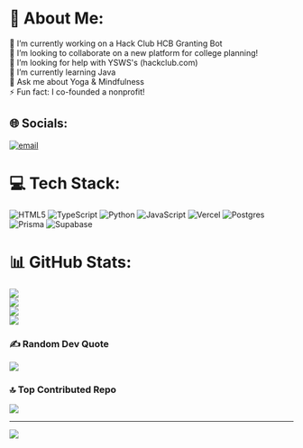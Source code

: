 # 💫 About Me:
🔭 I’m currently working on a Hack Club HCB Granting Bot<br>👯 I’m looking to collaborate on a new platform for college planning!<br>🤝 I’m looking for help with YSWS's (hackclub.com)<br>🌱 I’m currently learning Java<br>💬 Ask me about Yoga & Mindfulness<br>⚡ Fun fact: I co-founded a nonprofit!


## 🌐 Socials:
[![email](https://img.shields.io/badge/Email-D14836?logo=gmail&logoColor=white)](mailto:rushil@hackclub.com) 

# 💻 Tech Stack:
![HTML5](https://img.shields.io/badge/html5-%23E34F26.svg?style=for-the-badge&logo=html5&logoColor=white) ![TypeScript](https://img.shields.io/badge/typescript-%23007ACC.svg?style=for-the-badge&logo=typescript&logoColor=white) ![Python](https://img.shields.io/badge/python-3670A0?style=for-the-badge&logo=python&logoColor=ffdd54) ![JavaScript](https://img.shields.io/badge/javascript-%23323330.svg?style=for-the-badge&logo=javascript&logoColor=%23F7DF1E) ![Vercel](https://img.shields.io/badge/vercel-%23000000.svg?style=for-the-badge&logo=vercel&logoColor=white) ![Postgres](https://img.shields.io/badge/postgres-%23316192.svg?style=for-the-badge&logo=postgresql&logoColor=white) ![Prisma](https://img.shields.io/badge/Prisma-3982CE?style=for-the-badge&logo=Prisma&logoColor=white) ![Supabase](https://img.shields.io/badge/Supabase-3ECF8E?style=for-the-badge&logo=supabase&logoColor=white)
# 📊 GitHub Stats:
![](https://github-readme-stats.hackclub.dev/api/wakatime?username=99&api_domain=hackatime.hackclub.com&theme=radical&custom_title=Hackatime+Stats&layout=compact&cache_seconds=0&langs_count=8)<br/>
![](https://github-readme-stats.vercel.app/api?username=MntRushmore&theme=dracula&hide_border=false&include_all_commits=true&count_private=true)<br/>
![](https://nirzak-streak-stats.vercel.app/?user=MntRushmore&theme=dracula&hide_border=false)<br/>
![](https://github-readme-stats.vercel.app/api/top-langs/?username=MntRushmore&theme=dracula&hide_border=false&include_all_commits=true&count_private=true&layout=compact)

### ✍️ Random Dev Quote
![](https://quotes-github-readme.vercel.app/api?type=horizontal&theme=radical)

### 🔝 Top Contributed Repo
![](https://github-contributor-stats.vercel.app/api?username=MntRushmore&limit=5&theme=dark&combine_all_yearly_contributions=true)

---
[![](https://visitcount.itsvg.in/api?id=MntRushmore&icon=0&color=0)](https://visitcount.itsvg.in)
